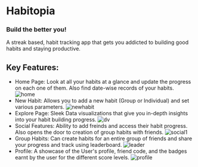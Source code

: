 # Habitopia
### Build the better you!
A streak based, habit tracking app that gets you addicted to building good habits and staying productive.
## Key Features:
- Home Page: Look at all your habits at a glance and update the progress on each one of them. Also find date-wise records of your habits.
![home](./Screenshots/home.jpeg)
- New Habit: Allows you to add a new habit (Group or Individual) and set various parameters.
![newhabit](./Screenshots/newhabit.jpeg)
- Explore Page: Sleek Data visualizations that give you in-depth insights into your habit building progress.
![dv](./Screenshots/dv.jpeg)
- Social Features: Ability to add freinds and access their habit progress. Also opens the door to creation of group habits with friends.
![social1](./Screenshots/social1.jpeg)
- Group Habits: Can create habits for an entire group of friends and share your progress and track using leaderboard.
![leader](./Screenshots/leader.jpeg)
- Profile: A showcase of the User's profile, friend code, and the badges earnt by the user for the different score levels.
![profile](./Screenshots/profile.jpeg)